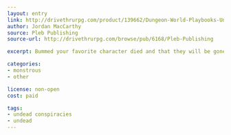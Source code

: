 ```yaml
---
layout: entry
link: http://drivethrurpg.com/product/139662/Dungeon-World-Playbooks-Undead-Conspiracy-Bundle
author: Jordan MacCarthy
source: Pleb Publishing
source-url: http://drivethrurpg.com/browse/pub/6168/Pleb-Publishing

excerpt: Bummed your favorite character died and that they will be gone forever? Not anymore!

categories:
- monstrous
- other

license: non-open
cost: paid

tags:
- undead conspiracies
- undead
---
```

